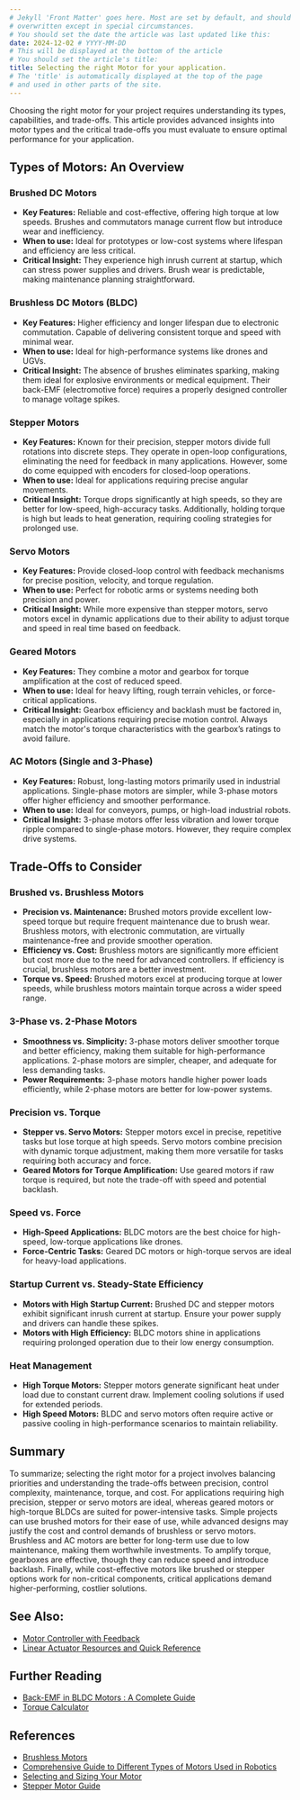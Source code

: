 ```yaml
---
# Jekyll 'Front Matter' goes here. Most are set by default, and should NOT be
# overwritten except in special circumstances. 
# You should set the date the article was last updated like this:
date: 2024-12-02 # YYYY-MM-DD
# This will be displayed at the bottom of the article
# You should set the article's title:
title: Selecting the right Motor for your application.
# The 'title' is automatically displayed at the top of the page
# and used in other parts of the site.
---
```

Choosing the right motor for your project requires understanding its types, capabilities, and trade-offs. This article provides advanced insights into motor types and the critical trade-offs you must evaluate to ensure optimal performance for your application.

## Types of Motors: An Overview

### Brushed DC Motors
- **Key Features:** 
Reliable and cost-effective, offering high torque at low speeds. Brushes and commutators manage current flow but introduce wear and inefficiency.
- **When to use:** 
Ideal for prototypes or low-cost systems where lifespan and efficiency are less critical.
- **Critical Insight:**
They experience high inrush current at startup, which can stress power supplies and drivers. Brush wear is predictable, making maintenance planning straightforward.

### Brushless DC Motors (BLDC)
- **Key Features:** 
Higher efficiency and longer lifespan due to electronic commutation. Capable of delivering consistent torque and speed with minimal wear.
- **When to use:** 
Ideal for high-performance systems like drones and UGVs.
- **Critical Insight:**
The absence of brushes eliminates sparking, making them ideal for explosive environments or medical equipment. Their back-EMF (electromotive force) requires a properly designed controller to manage voltage spikes.

### Stepper Motors
- **Key Features:** 
Known for their precision, stepper motors divide full rotations into discrete steps. They operate in open-loop configurations, eliminating the need for feedback in many applications. However, some do come equipped with encoders for closed-loop operations.
- **When to use:** 
Ideal for applications requiring precise angular movements.
- **Critical Insight:**
Torque drops significantly at high speeds, so they are better for low-speed, high-accuracy tasks. Additionally, holding torque is high but leads to heat generation, requiring cooling strategies for prolonged use.

### Servo Motors
- **Key Features:** 
Provide closed-loop control with feedback mechanisms for precise position, velocity, and torque regulation.
- **When to use:** 
Perfect for robotic arms or systems needing both precision and power.
- **Critical Insight:**
While more expensive than stepper motors, servo motors excel in dynamic applications due to their ability to adjust torque and speed in real time based on feedback.

### Geared Motors
- **Key Features:** 
They combine a motor and gearbox for torque amplification at the cost of reduced speed.
- **When to use:** 
Ideal for heavy lifting, rough terrain vehicles, or force-critical applications.
- **Critical Insight:**
Gearbox efficiency and backlash must be factored in, especially in applications requiring precise motion control. Always match the motor's torque characteristics with the gearbox’s ratings to avoid failure.

### AC Motors (Single and 3-Phase)
- **Key Features:** 
Robust, long-lasting motors primarily used in industrial applications. Single-phase motors are simpler, while 3-phase motors offer higher efficiency and smoother performance.
- **When to use:** 
Ideal for conveyors, pumps, or high-load industrial robots.
- **Critical Insight:**
3-phase motors offer less vibration and lower torque ripple compared to single-phase motors. However, they require complex drive systems.

## Trade-Offs to Consider

### Brushed vs. Brushless Motors
- **Precision vs. Maintenance:** 
Brushed motors provide excellent low-speed torque but require frequent maintenance due to brush wear. Brushless motors, with electronic commutation, are virtually maintenance-free and provide smoother operation.
- **Efficiency vs. Cost:** 
Brushless motors are significantly more efficient but cost more due to the need for advanced controllers. If efficiency is crucial, brushless motors are a better investment.
- **Torque vs. Speed:**
Brushed motors excel at producing torque at lower speeds, while brushless motors maintain torque across a wider speed range.

### 3-Phase vs. 2-Phase Motors
- **Smoothness vs. Simplicity:** 
3-phase motors deliver smoother torque and better efficiency, making them suitable for high-performance applications. 2-phase motors are simpler, cheaper, and adequate for less demanding tasks.
- **Power Requirements:** 
3-phase motors handle higher power loads efficiently, while 2-phase motors are better for low-power systems.

### Precision vs. Torque
- **Stepper vs. Servo Motors:** 
Stepper motors excel in precise, repetitive tasks but lose torque at high speeds. Servo motors combine precision with dynamic torque adjustment, making them more versatile for tasks requiring both accuracy and force.
- **Geared Motors for Torque Amplification:** 
Use geared motors if raw torque is required, but note the trade-off with speed and potential backlash.

### Speed vs. Force
- **High-Speed Applications:** 
BLDC motors are the best choice for high-speed, low-torque applications like drones.
- **Force-Centric Tasks:** 
Geared DC motors or high-torque servos are ideal for heavy-load applications.

### Startup Current vs. Steady-State Efficiency
- **Motors with High Startup Current:** 
Brushed DC and stepper motors exhibit significant inrush current at startup. Ensure your power supply and drivers can handle these spikes.
- **Motors with High Efficiency:** 
BLDC motors shine in applications requiring prolonged operation due to their low energy
consumption.

### Heat Management
- **High Torque Motors:** 
Stepper motors generate significant heat under load due to constant current draw. Implement cooling solutions if used for extended periods.
- **High Speed Motors:** 
BLDC and servo motors often require active or passive cooling in high-performance scenarios to maintain reliability.

## Summary
To summarize; selecting the right motor for a project involves balancing priorities and understanding the trade-offs between precision, control complexity, maintenance, torque, and cost. For applications requiring high precision, stepper or servo motors are ideal, whereas geared motors or high-torque BLDCs are suited for power-intensive tasks. Simple projects can use brushed motors for their ease of use, while advanced designs may justify the cost and control demands of brushless or servo motors. Brushless and AC motors are better for long-term use due to low maintenance, making them worthwhile investments. To amplify torque, gearboxes are effective, though they can reduce speed and introduce backlash. Finally, while cost-effective motors like brushed or stepper options work for non-critical components, critical applications demand higher-performing, costlier solutions.

## See Also:
- [Motor Controller with Feedback](https://roboticsknowledgebase.com/wiki/actuation/motor-controller-feedback/)
- [Linear Actuator Resources and Quick Reference](https://roboticsknowledgebase.com/wiki/actuation/linear-actuator-resources/)

## Further Reading
- [Back-EMF in BLDC Motors : A Complete Guide](https://mechtex.com/blog/back-emf-in-bldc-motors-a-complete-guide#:~:text=Effects%20of%20Back%2DEMF%20on%20BLDC%20Motor%20Performance,and%20back%2DEMF%20which%20results%20in%20speed%20regulation)
- [Torque Calculator](https://www.omnicalculator.com/physics/torque)

## References
- [Brushless Motors](https://rozum.com/brushless-motors/)
- [Comprehensive Guide to Different Types of Motors Used in Robotics](https://sntoom.net/comprehensive-guide-to-different-types-of-motors-used-in-robotics/)
- [Selecting and Sizing Your Motor](https://www.robotsforroboticists.com/motor-selection/)
- [Stepper Motor Guide](https://anaheimautomation.com/blog/post/stepper-motor-guide?srsltid=AfmBOopyKTO7E7Wi8RO1rmnCROOjSvcui4wTm4Hf8EAMExVWdz4x0P0N)